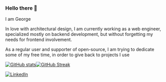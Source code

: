 ### Hello there 👋
I am George 

In love with architectural design, I am currently working as a web engineer, specialized mostly on backend development, but without forgetting my needs for frontend involvement.

As a regular user and supporter of open-source, I am trying to dedicate some of my free time, in order to give back to projects I use



<p float="left">

[![GitHub stats](https://github-readme-stats.vercel.app/api?username=geosot&show_icons=true)](https://github.com/GeoSot)[![GitHub Streak](https://streak-stats.demolab.com/?user=geosot&currStreakLabel=000&ring=2f80ed&fire=2f80ed)](https://github.com/GeoSot)

</p>

[![LinkedIn](https://img.shields.io/badge/LinkedIn-0077B5?style=for-the-badge&logo=linkedin&logoColor=white)](https://www.linkedin.com/in/george-sotiropoulos/)

